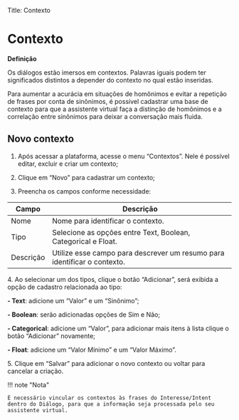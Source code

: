 Title: Contexto

# Contexto

**Definição**

Os diálogos estão imersos em contextos. Palavras iguais podem ter significados distintos a depender do contexto no qual estão inseridas.

Para aumentar a acurácia em situações de homônimos e evitar a repetição de frases por conta de sinônimos, é possível cadastrar uma base de contexto para que a assistente virtual faça a distinção de homônimos e a correlação entre sinônimos para deixar a conversação mais fluida. 
 

## Novo contexto

1.  Após acessar a plataforma, acesse o menu “Contextos”. Nele é possível editar, excluir e criar um contexto;

2.  Clique em “Novo” para cadastrar um contexto;

3.  Preencha os campos conforme necessidade:

| **Campo** |**Descrição**|
|-|-|
| Nome| Nome para identificar o contexto.|
| Tipo| Selecione as opções entre Text, Boolean, Categorical e Float.|
| Descrição | Utilize esse campo para descrever um resumo para identificar o contexto.|

4\.  Ao selecionar um dos tipos, clique o botão “Adicionar”, será exibida a opção de cadastro relacionada ao tipo:

**- Text**: adicione um “Valor” e um “Sinônimo”;

**- Boolean**: serão adicionadas opções de Sim e Não;

**- Categorical**: adicione um “Valor”, para adicionar mais itens à lista clique o botão “Adicionar” novamente;

**- Float**: adicione um “Valor Mínimo” e um “Valor Máximo”.

5\.  Clique em “Salvar” para adicionar o novo contexto ou voltar para cancelar a criação.

!!! note "Nota"

    É necessário vincular os contextos às frases do Interesse/Intent dentro do Diálogo, para que a informação seja processada pelo seu assistente virtual. 